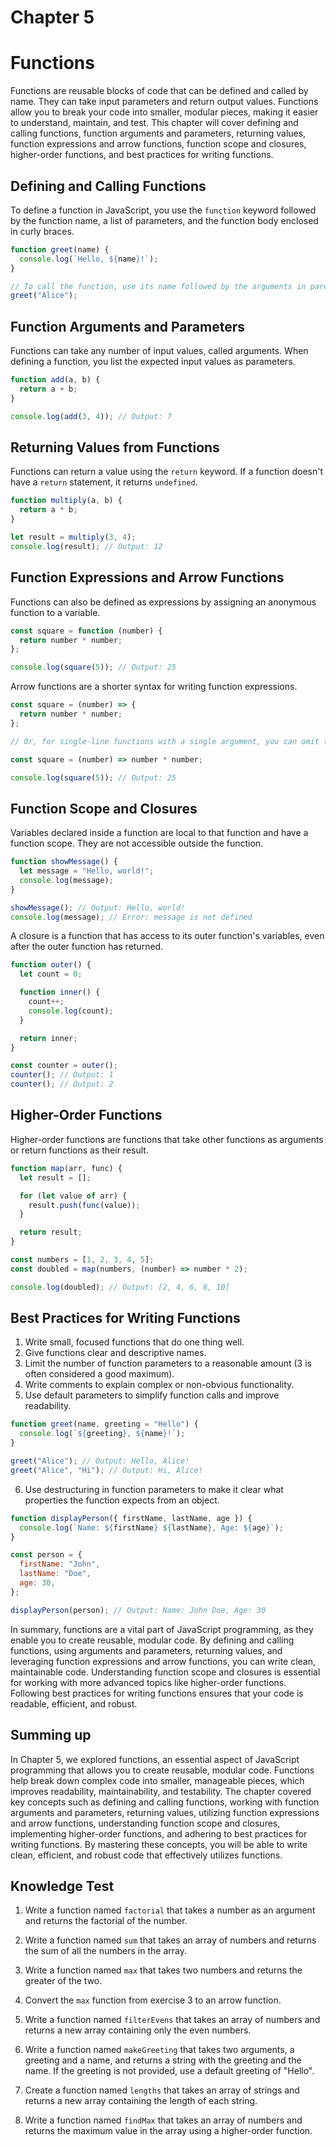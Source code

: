 # Chapter 5

# Functions

Functions are reusable blocks of code that can be defined and called by name. They can take input parameters and return output values. Functions allow you to break your code into smaller, modular pieces, making it easier to understand, maintain, and test. This chapter will cover defining and calling functions, function arguments and parameters, returning values, function expressions and arrow functions, function scope and closures, higher-order functions, and best practices for writing functions.

## Defining and Calling Functions

To define a function in JavaScript, you use the `function` keyword followed by the function name, a list of parameters, and the function body enclosed in curly braces.

```javascript
function greet(name) {
  console.log(`Hello, ${name}!`);
}

// To call the function, use its name followed by the arguments in parentheses:
greet("Alice");
```

## Function Arguments and Parameters

Functions can take any number of input values, called arguments. When defining a function, you list the expected input values as parameters.

```javascript
function add(a, b) {
  return a + b;
}

console.log(add(3, 4)); // Output: 7
```

## Returning Values from Functions

Functions can return a value using the `return` keyword. If a function doesn't have a `return` statement, it returns `undefined`.

```javascript
function multiply(a, b) {
  return a * b;
}

let result = multiply(3, 4);
console.log(result); // Output: 12
```

## Function Expressions and Arrow Functions

Functions can also be defined as expressions by assigning an anonymous function to a variable.

```javascript
const square = function (number) {
  return number * number;
};

console.log(square(5)); // Output: 25
```

Arrow functions are a shorter syntax for writing function expressions.

```javascript
const square = (number) => {
  return number * number;
};

// Or, for single-line functions with a single argument, you can omit the parentheses and curly braces:

const square = (number) => number * number;

console.log(square(5)); // Output: 25
```

## Function Scope and Closures

Variables declared inside a function are local to that function and have a function scope. They are not accessible outside the function.

```javascript
function showMessage() {
  let message = "Hello, world!";
  console.log(message);
}

showMessage(); // Output: Hello, world!
console.log(message); // Error: message is not defined
```

A closure is a function that has access to its outer function's variables, even after the outer function has returned.

```javascript
function outer() {
  let count = 0;

  function inner() {
    count++;
    console.log(count);
  }

  return inner;
}

const counter = outer();
counter(); // Output: 1
counter(); // Output: 2
```

## Higher-Order Functions

Higher-order functions are functions that take other functions as arguments or return functions as their result.

```javascript
function map(arr, func) {
  let result = [];

  for (let value of arr) {
    result.push(func(value));
  }

  return result;
}

const numbers = [1, 2, 3, 4, 5];
const doubled = map(numbers, (number) => number * 2);

console.log(doubled); // Output: [2, 4, 6, 8, 10]
```

## Best Practices for Writing Functions

1. Write small, focused functions that do one thing well.
2. Give functions clear and descriptive names.
3. Limit the number of function parameters to a reasonable amount (3 is often considered a good maximum).
4. Write comments to explain complex or non-obvious functionality.
5. Use default parameters to simplify function calls and improve readability.

```javascript
function greet(name, greeting = "Hello") {
  console.log(`${greeting}, ${name}!`);
}

greet("Alice"); // Output: Hello, Alice!
greet("Alice", "Hi"); // Output: Hi, Alice!
```

6. Use destructuring in function parameters to make it clear what properties the function expects from an object.

```javascript
function displayPerson({ firstName, lastName, age }) {
  console.log(`Name: ${firstName} ${lastName}, Age: ${age}`);
}

const person = {
  firstName: "John",
  lastName: "Doe",
  age: 30,
};

displayPerson(person); // Output: Name: John Doe, Age: 30
```

In summary, functions are a vital part of JavaScript programming, as they enable you to create reusable, modular code. By defining and calling functions, using arguments and parameters, returning values, and leveraging function expressions and arrow functions, you can write clean, maintainable code. Understanding function scope and closures is essential for working with more advanced topics like higher-order functions. Following best practices for writing functions ensures that your code is readable, efficient, and robust.

## Summing up

In Chapter 5, we explored functions, an essential aspect of JavaScript programming that allows you to create reusable, modular code. Functions help break down complex code into smaller, manageable pieces, which improves readability, maintainability, and testability. The chapter covered key concepts such as defining and calling functions, working with function arguments and parameters, returning values, utilizing function expressions and arrow functions, understanding function scope and closures, implementing higher-order functions, and adhering to best practices for writing functions. By mastering these concepts, you will be able to write clean, efficient, and robust code that effectively utilizes functions.

## Knowledge Test

1. Write a function named `factorial` that takes a number as an argument and returns the factorial of the number.

2. Write a function named `sum` that takes an array of numbers and returns the sum of all the numbers in the array.

3. Write a function named `max` that takes two numbers and returns the greater of the two.

4. Convert the `max` function from exercise 3 to an arrow function.

5. Write a function named `filterEvens` that takes an array of numbers and returns a new array containing only the even numbers.

6. Write a function named `makeGreeting` that takes two arguments, a greeting and a name, and returns a string with the greeting and the name. If the greeting is not provided, use a default greeting of "Hello".

7. Create a function named `lengths` that takes an array of strings and returns a new array containing the length of each string.

8. Write a function named `findMax` that takes an array of numbers and returns the maximum value in the array using a higher-order function.
